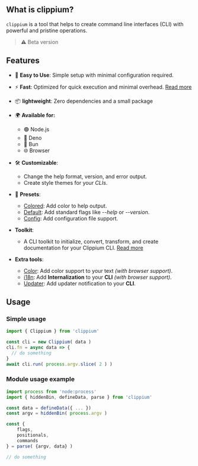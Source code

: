 ## What is clippium?

`clippium` is a tool that helps to create command line interfaces (CLI) with powerful and pristine operations.

> ⚠️ Beta version

## Features

- 🚀 **Easy to Use**: Simple setup with minimal configuration required.
- ⚡ **Fast**: Optimized for quick execution and minimal overhead. [Read more](https://clippium.pigeonposse.com/guide/performance/)

- 📦 **lightweight**: Zero dependencies and a small package
- 🌍 **Available for:**
   - 🟢 Node.js
   - 🦕 Deno
   - 🍞 Bun
   - 🌐 Browser
- 🛠️ **Customizable**: 
   - Change the help format, version, and error output.
   - Create style themes for your _CLIs_.
- 🎨 **Presets**:
   - [Colored](https://clippium.pigeonposse.com/guide/preset/colored/): Add color to help output. 
   - [Default](https://clippium.pigeonposse.com/guide/preset/default): Add standard flags like _--help_ or _--version_.
   - [Config](https://clippium.pigeonposse.com/guide/preset/config/): Add configuration file support.
 - **Toolkit**:
   - A CLI toolkit to initialize, convert, transform, and create documentation for your Clippium CLI.
   [Read more](https://clippium.pigeonposse.com/guide/toolkit/)
 - **Extra tools**: 
   - [Color](https://clippium.pigeonposse.com/guide/color/): Add color support to your text _(with browser support)_.
   - [i18n](https://clippium.pigeonposse.com/guide/i18n/): Add **Internalization** to your **CLI** _(with browser support)_.
   - [Updater](https://clippium.pigeonposse.com/guide/updater/): Add updater notification to your **CLI**.

## Usage

### Simple usage

```js
import { Clippium } from 'clippium'

const cli = new Clippium( data )
cli.fn = async data => {
  // do something
}
await cli.run( process.argv.slice( 2 ) )
```

### Module usage example

```js
import process from 'node:process'
import { hiddenBin, defineData, parse } from 'clippium'

const data = defineData({ ... })
const argv = hiddenBin( process.argv )

const { 
	flags, 
	positionals, 
	commands 
} = parse( {argv, data} )

// do something
```
